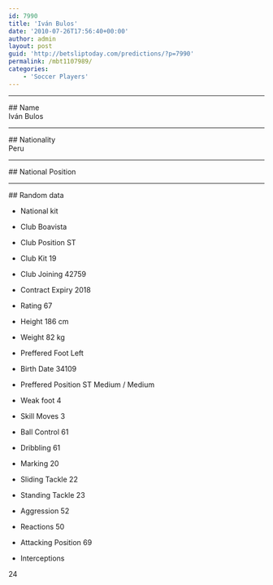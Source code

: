 ```yaml
---
id: 7990
title: 'Iván Bulos'
date: '2010-07-26T17:56:40+00:00'
author: admin
layout: post
guid: 'http://betsliptoday.com/predictions/?p=7990'
permalink: /mbt1107989/
categories:
    - 'Soccer Players'
---
```


- - - - - -

\## Name  
 Iván Bulos

- - - - - -

\## Nationality  
 Peru

- - - - - -

\## National Position

- - - - - -

\## Random data

- National kit
- Club
 Boavista

- Club Position
 ST

- Club Kit
 19

- Club Joining
 42759

- Contract Expiry
 2018

- Rating
 67

- Height
 186 cm

- Weight
 82 kg

- Preffered Foot
 Left

- Birth Date
 34109

- Preffered Position
 ST Medium / Medium

- Weak foot
 4

- Skill Moves
 3

- Ball Control
 61

- Dribbling
 61

- Marking
 20

- Sliding Tackle
 22

- Standing Tackle
 23

- Aggression
 52

- Reactions
 50

- Attacking Position
 69

- Interceptions

 24